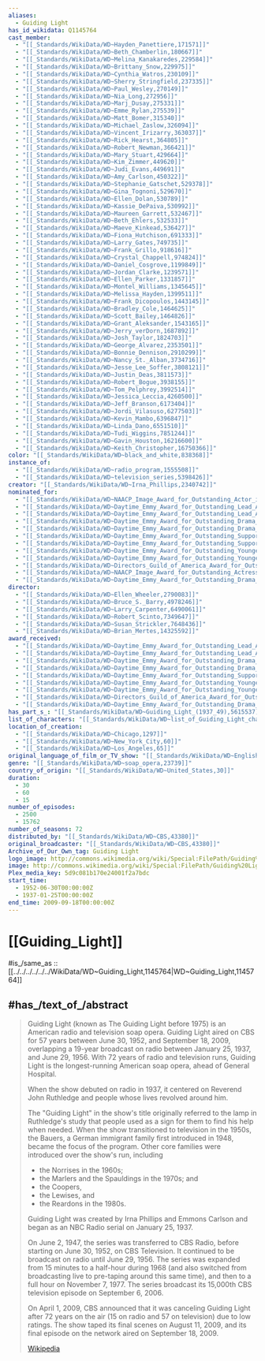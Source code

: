 ```yaml
---
aliases:
  - Guiding Light
has_id_wikidata: Q1145764
cast_member:
  - "[[_Standards/WikiData/WD~Hayden_Panettiere,171571]]"
  - "[[_Standards/WikiData/WD~Beth_Chamberlin,180667]]"
  - "[[_Standards/WikiData/WD~Melina_Kanakaredes,229584]]"
  - "[[_Standards/WikiData/WD~Brittany_Snow,229975]]"
  - "[[_Standards/WikiData/WD~Cynthia_Watros,230109]]"
  - "[[_Standards/WikiData/WD~Sherry_Stringfield,237335]]"
  - "[[_Standards/WikiData/WD~Paul_Wesley,270149]]"
  - "[[_Standards/WikiData/WD~Nia_Long,272956]]"
  - "[[_Standards/WikiData/WD~Marj_Dusay,275331]]"
  - "[[_Standards/WikiData/WD~Emme_Rylan,275539]]"
  - "[[_Standards/WikiData/WD~Matt_Bomer,315340]]"
  - "[[_Standards/WikiData/WD~Michael_Zaslow,326094]]"
  - "[[_Standards/WikiData/WD~Vincent_Irizarry,363037]]"
  - "[[_Standards/WikiData/WD~Rick_Hearst,364805]]"
  - "[[_Standards/WikiData/WD~Robert_Newman,366421]]"
  - "[[_Standards/WikiData/WD~Mary_Stuart,429664]]"
  - "[[_Standards/WikiData/WD~Kim_Zimmer,449620]]"
  - "[[_Standards/WikiData/WD~Judi_Evans,449691]]"
  - "[[_Standards/WikiData/WD~Amy_Carlson,450322]]"
  - "[[_Standards/WikiData/WD~Stephanie_Gatschet,529378]]"
  - "[[_Standards/WikiData/WD~Gina_Tognoni,529670]]"
  - "[[_Standards/WikiData/WD~Ellen_Dolan,530789]]"
  - "[[_Standards/WikiData/WD~Kassie_DePaiva,530992]]"
  - "[[_Standards/WikiData/WD~Maureen_Garrett,532467]]"
  - "[[_Standards/WikiData/WD~Beth_Ehlers,532533]]"
  - "[[_Standards/WikiData/WD~Maeve_Kinkead,536427]]"
  - "[[_Standards/WikiData/WD~Fiona_Hutchison,691333]]"
  - "[[_Standards/WikiData/WD~Larry_Gates,749735]]"
  - "[[_Standards/WikiData/WD~Frank_Grillo,918616]]"
  - "[[_Standards/WikiData/WD~Crystal_Chappell,974824]]"
  - "[[_Standards/WikiData/WD~Daniel_Cosgrove,1199849]]"
  - "[[_Standards/WikiData/WD~Jordan_Clarke,1239571]]"
  - "[[_Standards/WikiData/WD~Ellen_Parker,1331857]]"
  - "[[_Standards/WikiData/WD~Montel_Williams,1345645]]"
  - "[[_Standards/WikiData/WD~Melissa_Hayden,1399511]]"
  - "[[_Standards/WikiData/WD~Frank_Dicopoulos,1443145]]"
  - "[[_Standards/WikiData/WD~Bradley_Cole,1464625]]"
  - "[[_Standards/WikiData/WD~Scott_Bailey,1464826]]"
  - "[[_Standards/WikiData/WD~Grant_Aleksander,1543165]]"
  - "[[_Standards/WikiData/WD~Jerry_verDorn,1687892]]"
  - "[[_Standards/WikiData/WD~Josh_Taylor,1824703]]"
  - "[[_Standards/WikiData/WD~George_Alvarez,2353501]]"
  - "[[_Standards/WikiData/WD~Bonnie_Dennison,2910299]]"
  - "[[_Standards/WikiData/WD~Nancy_St._Alban,3734716]]"
  - "[[_Standards/WikiData/WD~Jesse_Lee_Soffer,3808121]]"
  - "[[_Standards/WikiData/WD~Justin_Deas,3811573]]"
  - "[[_Standards/WikiData/WD~Robert_Bogue,3938155]]"
  - "[[_Standards/WikiData/WD~Tom_Pelphrey,3992514]]"
  - "[[_Standards/WikiData/WD~Jessica_Leccia,4260500]]"
  - "[[_Standards/WikiData/WD~Jeff_Branson,6173404]]"
  - "[[_Standards/WikiData/WD~Jordi_Vilasuso,6277503]]"
  - "[[_Standards/WikiData/WD~Kevin_Mambo,6396847]]"
  - "[[_Standards/WikiData/WD~Linda_Dano,6551510]]"
  - "[[_Standards/WikiData/WD~Tudi_Wiggins,7851244]]"
  - "[[_Standards/WikiData/WD~Gavin_Houston,16216600]]"
  - "[[_Standards/WikiData/WD~Keith_Christopher,16750366]]"
color: "[[_Standards/WikiData/WD~black_and_white,838368]]"
instance_of:
  - "[[_Standards/WikiData/WD~radio_program,1555508]]"
  - "[[_Standards/WikiData/WD~television_series,5398426]]"
creator: "[[_Standards/WikiData/WD~Irna_Phillips,2340742]]"
nominated_for:
  - "[[_Standards/WikiData/WD~NAACP_Image_Award_for_Outstanding_Actor_in_a_Daytime_Drama_Series,2730331]]"
  - "[[_Standards/WikiData/WD~Daytime_Emmy_Award_for_Outstanding_Lead_Actress_in_a_Drama_Series,3019357]]"
  - "[[_Standards/WikiData/WD~Daytime_Emmy_Award_for_Outstanding_Lead_Actor_in_a_Drama_Series,3019364]]"
  - "[[_Standards/WikiData/WD~Daytime_Emmy_Award_for_Outstanding_Drama_Series,3019365]]"
  - "[[_Standards/WikiData/WD~Daytime_Emmy_Award_for_Outstanding_Drama_Series_Writing_Team,5243445]]"
  - "[[_Standards/WikiData/WD~Daytime_Emmy_Award_for_Outstanding_Supporting_Actress_in_a_Drama_Series,5243451]]"
  - "[[_Standards/WikiData/WD~Daytime_Emmy_Award_for_Outstanding_Supporting_Actor_in_a_Drama_Series,5243449]]"
  - "[[_Standards/WikiData/WD~Daytime_Emmy_Award_for_Outstanding_Younger_Actor_in_a_Drama_Series,5243456]]"
  - "[[_Standards/WikiData/WD~Daytime_Emmy_Award_for_Outstanding_Younger_Actress_in_a_Drama_Series,5243457]]"
  - "[[_Standards/WikiData/WD~Directors_Guild_of_America_Award_for_Outstanding_Directing_Daytime_Serials,5280672]]"
  - "[[_Standards/WikiData/WD~NAACP_Image_Award_for_Outstanding_Actress_in_a_Daytime_Drama_Series,6952054]]"
  - "[[_Standards/WikiData/WD~Daytime_Emmy_Award_for_Outstanding_Drama_Series_Directing_Team,15046323]]"
director:
  - "[[_Standards/WikiData/WD~Ellen_Wheeler,2790083]]"
  - "[[_Standards/WikiData/WD~Bruce_S._Barry,4978246]]"
  - "[[_Standards/WikiData/WD~Larry_Carpenter,6490061]]"
  - "[[_Standards/WikiData/WD~Robert_Scinto,7349647]]"
  - "[[_Standards/WikiData/WD~Susan_Strickler,7648436]]"
  - "[[_Standards/WikiData/WD~Brian_Mertes,14325592]]"
award_received:
  - "[[_Standards/WikiData/WD~Daytime_Emmy_Award_for_Outstanding_Lead_Actress_in_a_Drama_Series,3019357]]"
  - "[[_Standards/WikiData/WD~Daytime_Emmy_Award_for_Outstanding_Lead_Actor_in_a_Drama_Series,3019364]]"
  - "[[_Standards/WikiData/WD~Daytime_Emmy_Award_for_Outstanding_Drama_Series,3019365]]"
  - "[[_Standards/WikiData/WD~Daytime_Emmy_Award_for_Outstanding_Drama_Series_Writing_Team,5243445]]"
  - "[[_Standards/WikiData/WD~Daytime_Emmy_Award_for_Outstanding_Supporting_Actress_in_a_Drama_Series,5243451]]"
  - "[[_Standards/WikiData/WD~Daytime_Emmy_Award_for_Outstanding_Younger_Actor_in_a_Drama_Series,5243456]]"
  - "[[_Standards/WikiData/WD~Daytime_Emmy_Award_for_Outstanding_Younger_Actress_in_a_Drama_Series,5243457]]"
  - "[[_Standards/WikiData/WD~Directors_Guild_of_America_Award_for_Outstanding_Directing_Daytime_Serials,5280672]]"
  - "[[_Standards/WikiData/WD~Daytime_Emmy_Award_for_Outstanding_Drama_Series_Directing_Team,15046323]]"
has_part_s_: "[[_Standards/WikiData/WD~Guiding_Light_(1937_49),5615537]]"
list_of_characters: "[[_Standards/WikiData/WD~list_of_Guiding_Light_characters,5627895]]"
location_of_creation:
  - "[[_Standards/WikiData/WD~Chicago,1297]]"
  - "[[_Standards/WikiData/WD~New_York_City,60]]"
  - "[[_Standards/WikiData/WD~Los_Angeles,65]]"
original_language_of_film_or_TV_show: "[[_Standards/WikiData/WD~English,1860]]"
genre: "[[_Standards/WikiData/WD~soap_opera,23739]]"
country_of_origin: "[[_Standards/WikiData/WD~United_States,30]]"
duration:
  - 30
  - 60
  - 15
number_of_episodes:
  - 2500
  - 15762
number_of_seasons: 72
distributed_by: "[[_Standards/WikiData/WD~CBS,43380]]"
original_broadcaster: "[[_Standards/WikiData/WD~CBS,43380]]"
Archive_of_Our_Own_tag: Guiding Light
logo_image: http://commons.wikimedia.org/wiki/Special:FilePath/Guiding%20Light%20%28official%20logo%29.svg
image: http://commons.wikimedia.org/wiki/Special:FilePath/Guiding%20Light%20final%20logo.jpg
Plex_media_key: 5d9c081b170e24001f2a7bdc
start_time:
  - 1952-06-30T00:00:00Z
  - 1937-01-25T00:00:00Z
end_time: 2009-09-18T00:00:00Z
---
```


# [[Guiding_Light]] 

#is_/same_as :: [[../../../../../../WikiData/WD~Guiding_Light,1145764|WD~Guiding_Light,1145764]] 

## #has_/text_of_/abstract 

> Guiding Light (known as The Guiding Light before 1975) is an American radio and television soap opera. 
> Guiding Light aired on CBS for 57 years between June 30, 1952, and September 18, 2009, 
> overlapping a 19-year broadcast on radio between January 25, 1937, and June 29, 1956. 
> With 72 years of radio and television runs, 
> Guiding Light is the longest-running American soap opera, ahead of General Hospital.
>
> When the show debuted on radio in 1937, it centered on Reverend John Ruthledge 
> and people whose lives revolved around him. 
> 
> The "Guiding Light" in the show's title originally referred to the lamp in Ruthledge's study 
> that people used as a sign for them to find his help when needed. 
> When the show transitioned to television in the 1950s, 
> the Bauers, a German immigrant family first introduced in 1948, became the focus of the program. 
> Other core families were introduced over the show's run, including 
> - the Norrises in the 1960s; 
> - the Marlers and the Spauldings in the 1970s; and 
> - the Coopers, 
> - the Lewises, and 
> - the Reardons in the 1980s.
>
> Guiding Light was created by Irna Phillips and Emmons Carlson 
> and began as an NBC Radio serial on January 25, 1937. 
> 
> On June 2, 1947, the series was transferred to CBS Radio, before starting on June 30, 1952, on CBS Television. 
> It continued to be broadcast on radio until June 29, 1956. 
> The series was expanded from 15 minutes to a half-hour during 1968 
> (and also switched from broadcasting live to pre-taping around this same time), 
> and then to a full hour on November 7, 1977. 
> The series broadcast its 15,000th CBS television episode on September 6, 2006.
>
> On April 1, 2009, CBS announced that it was canceling Guiding Light after 72 years on the air 
> (15 on radio and 57 on television) due to low ratings. 
> The show taped its final scenes on August 11, 2009, 
> and its final episode on the network aired on September 18, 2009.
>
> [Wikipedia](https://en.wikipedia.org/wiki/Guiding%20Light) 

